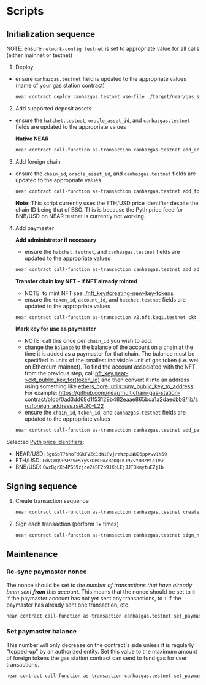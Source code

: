# Scripts

## Initialization sequence

NOTE: ensure `network-config testnet` is set to appropriate value for all calls (either mainnet or testnet)

1. Deploy 
- ensure `canhazgas.testnet` field is updated to the appropriate values (name of your gas station contract)
  
   ```sh
   near contract deploy canhazgas.testnet use-file ./target/near/gas_station/gas_station.wasm with-init-call new_debug json-args '{"oracle_id":"pyth-oracle.testnet","signer_contract_id":"v2.nft.kagi.testnet"}' prepaid-gas '100.0 Tgas' attached-deposit '0 NEAR' network-config testnet sign-with-legacy-keychain send
   ```

2. Add supported deposit assets 
- ensure the `hatchet.testnet`, `oracle_asset_id`, and `canhazgas.testnet` fields are updated to the appropriate values
  
   **Native NEAR**

   ```sh
   near contract call-function as-transaction canhazgas.testnet add_accepted_local_asset json-args '{"asset_id":"Native","decimals":24,"oracle_asset_id":"3gnSbT7bhoTdGkFVZc1dW1PvjreWzpUNUD5ppXwv1N59"}' prepaid-gas '100.0 Tgas' attached-deposit '0 NEAR' sign-as hatchet.testnet network-config testnet sign-with-legacy-keychain send
   ```

3. Add foreign chain  
- ensure the `chain_id`, `oracle_asset_id`, and `canhazgas.testnet` fields are updated to the appropriate values
  
   ```sh
   near contract call-function as-transaction canhazgas.testnet add_foreign_chain json-args '{"chain_id":"97","oracle_asset_id":"EdVCmQ9FSPcVe5YySXDPCRmc8aDQLKJ9xvYBMZPie1Vw","transfer_gas":"21000","fee_rate":["120","100"],"decimals":18}' prepaid-gas '100.0 Tgas' attached-deposit '0 NEAR' sign-as canhazgas.testnet network-config testnet sign-with-legacy-keychain send
   ```

   **Note**: This script currently uses the ETH/USD price identifier despite the chain ID being that of BSC. This is because the Pyth price feed for BNB/USD on NEAR testnet is currently not working.

4. Add paymaster

   **Add administrator if necessary**
   - ensure the `hatchet.testnet`, and `canhazgas.testnet` fields are updated to the appropriate values
  
   ```sh
   near contract call-function as-transaction canhazgas.testnet add_administrator json-args '{"account_id":"hatchet.testnet"}' prepaid-gas '100.0 Tgas' attached-deposit '0 NEAR' sign-as canhazgas.testnet network-config testnet sign-with-legacy-keychain send
   ```

   **Transfer chain key NFT - if NFT already minted**
     - NOTE: to mint NFT see [./nft_key#creating-new-key-tokens](https://github.com/near/multichain-gas-station-contract/tree/pyth-client/nft_key#creating-new-key-tokens)
     - ensure the `token_id`, `account_id`, and `hatchet.testnet` fields are updated to the appropriate values

   ```sh
   near contract call-function as-transaction v2.nft.kagi.testnet ckt_approve_call json-args '{"token_id":"1","account_id":"canhazgas.testnet","msg":"{\"is_paymaster\":true}"}' prepaid-gas '100.0 Tgas' attached-deposit '1 yoctoNEAR' sign-as hatchet.testnet network-config testnet sign-with-legacy-keychain send
   ```

   **Mark key for use as paymaster**
   - NOTE: call this once per `chain_id` you wish to add.
   - change the `balance` to the balance of the account on a chain at the time it is added as a paymaster for that chain. The balance must be specified in units of the smallest indivisible unit of gas token (i.e. wei on Ethereum mainnet). To find the account associated with the NFT from the previous step, call [nft_key.near->ckt_public_key_for(token_id)](https://github.com/near/multichain-gas-station-contract/blob/0ad3dd68d1f53129b482eaae865bca1a2daedbb8/nft_key/src/lib.rs#L168) and then convert it into an address using something like [ethers_core::utils::raw_public_key_to_address](https://docs.rs/ethers-core/latest/ethers_core/utils/fn.raw_public_key_to_address.html). For example: https://github.com/near/multichain-gas-station-contract/blob/0ad3dd68d1f53129b482eaae865bca1a2daedbb8/lib/src/foreign_address.rs#L20-L22
   - ensure the `chain_id`, `token_id`, and `canhazgas.testnet` fields are updated to the appropriate values

   ```sh
   near contract call-function as-transaction canhazgas.testnet add_paymaster json-args '{"chain_id":"97","balance":"100000000000000000000","nonce":0,"token_id":"1"}' prepaid-gas '100.0 Tgas' attached-deposit '0 NEAR' sign-as canhazgas.testnet network-config testnet sign-with-legacy-keychain send
   ```

Selected [Pyth price identifiers](https://pyth.network/price-feeds?cluster=pythtest-crosschain):

- NEAR/USD: `3gnSbT7bhoTdGkFVZc1dW1PvjreWzpUNUD5ppXwv1N59`
- ETH/USD: `EdVCmQ9FSPcVe5YySXDPCRmc8aDQLKJ9xvYBMZPie1Vw`
- BNB/USD: `GwzBgrXb4PG59zjce24SF2b9JXbLEjJJTBkmytuEZj1b`

## Signing sequence

1. Create transaction sequence

   ```sh
   near contract call-function as-transaction canhazgas.testnet create_transaction json-args '{"transaction_rlp_hex":"0xe7618222628204d28204d2825208940f0f0f0f0f0f0f0f0f0f0f0f0f0f0f0f0f0f0f0f8204d280c0","use_paymaster":true,"token_id":"0"}' prepaid-gas '100.0 Tgas' attached-deposit '0.5 NEAR' sign-as hatchet.testnet network-config testnet sign-with-legacy-keychain send
   ```

2. Sign each transaction (perform 1+ times)

   ```sh
   near contract call-function as-transaction canhazgas.testnet sign_next json-args '{"id":"0"}' prepaid-gas '300.0 Tgas' attached-deposit '0 NEAR' sign-as hatchet.testnet network-config testnet sign-with-legacy-keychain send
   ```

## Maintenance

### Re-sync paymaster nonce

The nonce should be set to _the number of transactions that have already been sent **from** this account_. This means that the nonce should be set to `0` if the paymaster account has not yet sent any transactions, to `1` if the paymaster has already sent one transaction, etc.

```sh
near contract call-function as-transaction canhazgas.testnet set_paymaster_nonce json-args '{"chain_id":"97","index":0,"nonce":16}' prepaid-gas '100.0 Tgas' attached-deposit '0 NEAR' sign-as canhazgas.testnet network-config testnet sign-with-legacy-keychain send
```

### Set paymaster balance

This number will only decrease on the contract's side unless it is regularly "topped-up" by an authorized entity. Set this value to the maximum amount of foreign tokens the gas station contract can send to fund gas for user transactions.

```sh
near contract call-function as-transaction canhazgas.testnet set_paymaster_balance json-args '{"chain_id":"97","index":0,"balance":"134800000000000000"}' prepaid-gas '100.0 Tgas' attached-deposit '0 NEAR' sign-as canhazgas.testnet network-config testnet sign-with-legacy-keychain send
```
